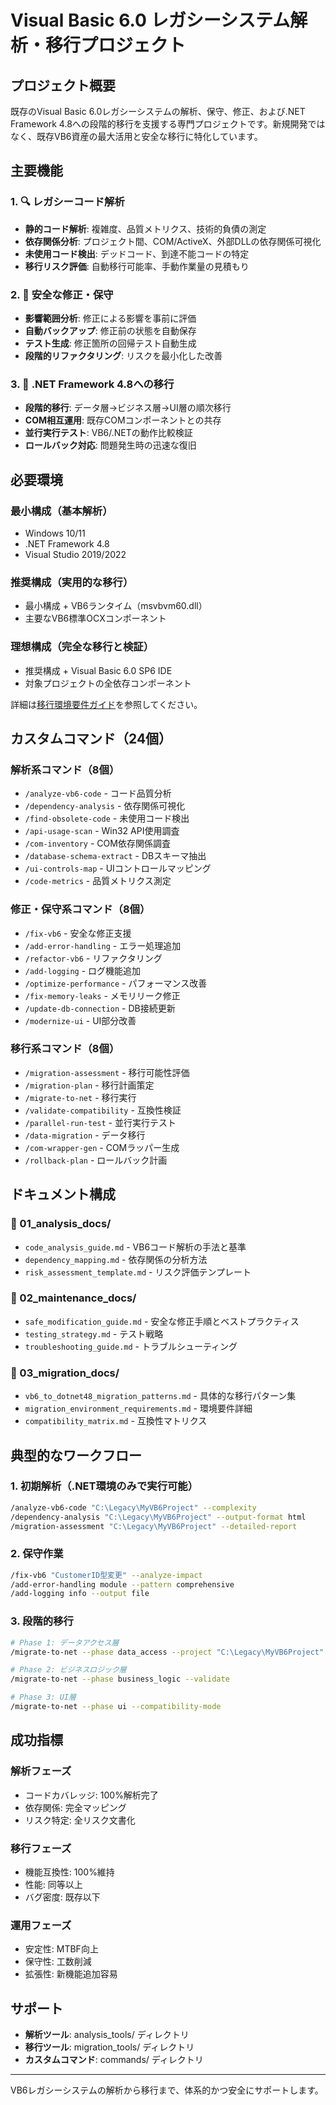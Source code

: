 # Visual Basic 6.0 レガシーシステム解析・移行プロジェクト

## プロジェクト概要

既存のVisual Basic 6.0レガシーシステムの解析、保守、修正、および.NET Framework 4.8への段階的移行を支援する専門プロジェクトです。新規開発ではなく、既存VB6資産の最大活用と安全な移行に特化しています。

## 主要機能

### 1. 🔍 レガシーコード解析
- **静的コード解析**: 複雑度、品質メトリクス、技術的負債の測定
- **依存関係分析**: プロジェクト間、COM/ActiveX、外部DLLの依存関係可視化
- **未使用コード検出**: デッドコード、到達不能コードの特定
- **移行リスク評価**: 自動移行可能率、手動作業量の見積もり

### 2. 🔧 安全な修正・保守
- **影響範囲分析**: 修正による影響を事前に評価
- **自動バックアップ**: 修正前の状態を自動保存
- **テスト生成**: 修正箇所の回帰テスト自動生成
- **段階的リファクタリング**: リスクを最小化した改善

### 3. 🚀 .NET Framework 4.8への移行
- **段階的移行**: データ層→ビジネス層→UI層の順次移行
- **COM相互運用**: 既存COMコンポーネントとの共存
- **並行実行テスト**: VB6/.NETの動作比較検証
- **ロールバック対応**: 問題発生時の迅速な復旧

## 必要環境

### 最小構成（基本解析）
- Windows 10/11
- .NET Framework 4.8
- Visual Studio 2019/2022

### 推奨構成（実用的な移行）
- 最小構成 + VB6ランタイム（msvbvm60.dll）
- 主要なVB6標準OCXコンポーネント

### 理想構成（完全な移行と検証）
- 推奨構成 + Visual Basic 6.0 SP6 IDE
- 対象プロジェクトの全依存コンポーネント

詳細は[移行環境要件ガイド](../03_migration_docs/migration_environment_requirements.md)を参照してください。

## カスタムコマンド（24個）

### 解析系コマンド（8個）
- `/analyze-vb6-code` - コード品質分析
- `/dependency-analysis` - 依存関係可視化
- `/find-obsolete-code` - 未使用コード検出
- `/api-usage-scan` - Win32 API使用調査
- `/com-inventory` - COM依存関係調査
- `/database-schema-extract` - DBスキーマ抽出
- `/ui-controls-map` - UIコントロールマッピング
- `/code-metrics` - 品質メトリクス測定

### 修正・保守系コマンド（8個）
- `/fix-vb6` - 安全な修正支援
- `/add-error-handling` - エラー処理追加
- `/refactor-vb6` - リファクタリング
- `/add-logging` - ログ機能追加
- `/optimize-performance` - パフォーマンス改善
- `/fix-memory-leaks` - メモリリーク修正
- `/update-db-connection` - DB接続更新
- `/modernize-ui` - UI部分改善

### 移行系コマンド（8個）
- `/migration-assessment` - 移行可能性評価
- `/migration-plan` - 移行計画策定
- `/migrate-to-net` - 移行実行
- `/validate-compatibility` - 互換性検証
- `/parallel-run-test` - 並行実行テスト
- `/data-migration` - データ移行
- `/com-wrapper-gen` - COMラッパー生成
- `/rollback-plan` - ロールバック計画

## ドキュメント構成

### 📁 01_analysis_docs/
- `code_analysis_guide.md` - VB6コード解析の手法と基準
- `dependency_mapping.md` - 依存関係の分析方法
- `risk_assessment_template.md` - リスク評価テンプレート

### 📁 02_maintenance_docs/
- `safe_modification_guide.md` - 安全な修正手順とベストプラクティス
- `testing_strategy.md` - テスト戦略
- `troubleshooting_guide.md` - トラブルシューティング

### 📁 03_migration_docs/
- `vb6_to_dotnet48_migration_patterns.md` - 具体的な移行パターン集
- `migration_environment_requirements.md` - 環境要件詳細
- `compatibility_matrix.md` - 互換性マトリクス

## 典型的なワークフロー

### 1. 初期解析（.NET環境のみで実行可能）
```bash
/analyze-vb6-code "C:\Legacy\MyVB6Project" --complexity
/dependency-analysis "C:\Legacy\MyVB6Project" --output-format html
/migration-assessment "C:\Legacy\MyVB6Project" --detailed-report
```

### 2. 保守作業
```bash
/fix-vb6 "CustomerID型変更" --analyze-impact
/add-error-handling module --pattern comprehensive
/add-logging info --output file
```

### 3. 段階的移行
```bash
# Phase 1: データアクセス層
/migrate-to-net --phase data_access --project "C:\Legacy\MyVB6Project"

# Phase 2: ビジネスロジック層
/migrate-to-net --phase business_logic --validate

# Phase 3: UI層
/migrate-to-net --phase ui --compatibility-mode
```

## 成功指標

### 解析フェーズ
- コードカバレッジ: 100%解析完了
- 依存関係: 完全マッピング
- リスク特定: 全リスク文書化

### 移行フェーズ
- 機能互換性: 100%維持
- 性能: 同等以上
- バグ密度: 既存以下

### 運用フェーズ
- 安定性: MTBF向上
- 保守性: 工数削減
- 拡張性: 新機能追加容易

## サポート

- **解析ツール**: analysis_tools/ ディレクトリ
- **移行ツール**: migration_tools/ ディレクトリ
- **カスタムコマンド**: commands/ ディレクトリ

---

VB6レガシーシステムの解析から移行まで、体系的かつ安全にサポートします。